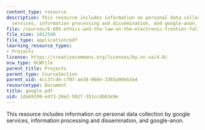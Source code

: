 ```yaml
---
content_type: resource
description: This resource includes information on personal data collection by google
  services, information processing and dissemination, and google-anon.
file: /courses/6-805-ethics-and-the-law-on-the-electronic-frontier-fall-2005/1da69199e47326e25927351ccdb63e9e_google.pdf
file_size: 1012540
file_type: application/pdf
learning_resource_types:
- Projects
license: https://creativecommons.org/licenses/by-nc-sa/4.0/
ocw_type: OCWFile
parent_title: Projects
parent_type: CourseSection
parent_uid: 4cc37cd4-cf07-ae38-060e-3365a90eb3a4
resourcetype: Document
title: google.pdf
uid: 1da69199-e473-26e2-5927-351ccdb63e9e
---
```

This resource includes information on personal data collection by google services, information processing and dissemination, and google-anon.